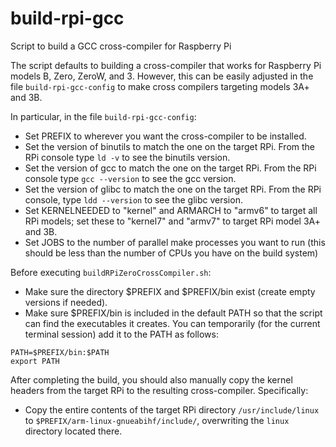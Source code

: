 # build-rpi-gcc
Script to build a GCC cross-compiler for Raspberry Pi

The script defaults to building a cross-compiler that works for Raspberry Pi models B, Zero, ZeroW, and 3.  However,
this can be easily adjusted in the file `build-rpi-gcc-config` to make cross compilers targeting models 3A+ and 3B.

In particular, in the file `build-rpi-gcc-config`:
* Set PREFIX to wherever you want the cross-compiler to be installed.
* Set the version of binutils to match the one on the target RPi.  From the RPi console type `ld -v` to see the binutils version.
* Set the version of gcc to match the one on the target RPi.  From the RPi console type `gcc --version` to see the gcc version.
* Set the version of glibc to match the one on the target RPi.  From the RPi console, type `ldd --version` to see the glibc version.
* Set KERNELNEEDED to "kernel" and ARMARCH to "armv6" to target all RPi models; set these to "kernel7" and "armv7" to target RPi model 3A+ and 3B.
* Set JOBS to the number of parallel make processes you want to run (this should be less than the number of CPUs you have on the build system)

Before executing `buildRPiZeroCrossCompiler.sh`:
* Make sure the directory $PREFIX and $PREFIX/bin exist (create empty versions if needed).
* Make sure $PREFIX/bin is included in the default PATH so that the script can find the executables it creates.  You can temporarily (for the current terminal session) add it to the PATH as follows:

```
PATH=$PREFIX/bin:$PATH
export PATH
```

After completing the build, you should also manually copy the kernel headers from the target RPi to the resulting cross-compiler. Specifically:
* Copy the entire contents of the target RPi directory `/usr/include/linux` to `$PREFIX/arm-linux-gnueabihf/include/`, overwriting the `linux` directory located there.

